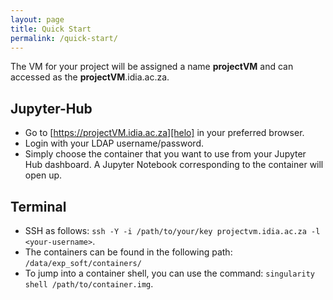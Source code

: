 ```yaml
---
layout: page
title: Quick Start 
permalink: /quick-start/
---
```


The VM for your project will be assigned a name **projectVM** and can accessed as the **projectVM**.idia.ac.za.

## Jupyter-Hub
* Go to [https://projectVM.idia.ac.za][helo] in your preferred browser. 
* Login with your LDAP username/password.
* Simply choose the container that you want to use from your Jupyter Hub dashboard. A Jupyter
  Notebook corresponding to the container will open up.

## Terminal

* SSH as follows: `ssh -Y -i /path/to/your/key projectvm.idia.ac.za -l <your-username>`.
* The containers can be found in the following path: `/data/exp_soft/containers/`
* To jump into a container shell, you can use the command: `singularity shell
  /path/to/container.img`.

[helo]: https://helo.idia.ac.za
